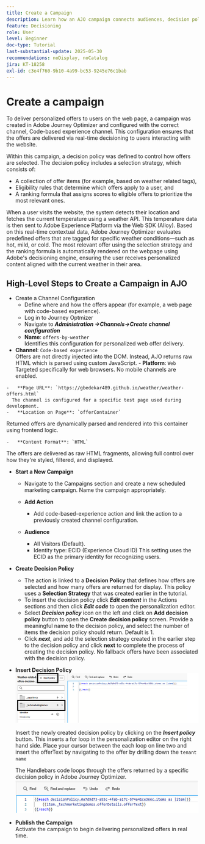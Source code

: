 ```yaml
---
title: Create a Campaign
description: Learn how an AJO campaign connects audiences, decision policies, and channels to deliver personalized offers at the right moment across customer touchpoints.
feature: Decisioning
role: User
level: Beginner
doc-type: Tutorial
last-substantial-update: 2025-05-30
recommendations: noDisplay, noCatalog
jira: KT-18258
exl-id: c3e4f760-9b10-4a99-bc53-9245e76c1bab
---
```

# Create a campaign

To deliver personalized offers to users on the web page, a campaign was created in Adobe Journey Optimizer and configured with the correct channel, Code-based experience channel. This configuration ensures that the offers are delivered via real-time decisioning to users interacting with the website.

Within this campaign, a decision policy was defined to control how offers are selected. The decision policy includes a selection strategy, which consists of:

- A collection of offer items (for example, based on weather related tags),
- Eligibility rules that determine which offers apply to a user, and
- A ranking formula that assigns scores to eligible offers to prioritize the most relevant ones.

When a user visits the website, the system detects their location and fetches the current temperature using a weather API. This temperature data is then sent to Adobe Experience Platform via the Web SDK (Alloy). Based on this real-time contextual data, Adobe Journey Optimizer evaluates predefined offers that are tagged for specific weather conditions—such as hot, mild, or cold. The most relevant offer using the selection strategy and the ranking formula is automatically rendered on the webpage using Adobe's decisioning engine, ensuring the user receives personalized content aligned with the current weather in their area.


## High-Level Steps to Create a Campaign in AJO

-   Create a Channel Configuration 
    -   Define where and how the offers appear (for example, a web page with code-based experience).
    -   Log in to Journey Optmizer
    -   Navigate to _**Administration ->Channels->Create channel configuration**_
    -   **Name**: `offers-by-weather`  
  Identifies this configuration for personalized web offer delivery.
  -   **Channel**:
     `Code-based experience`  
      Offers are not directly injected into the DOM. Instead, AJO returns raw HTML which is parsed using custom JavaScript.
    -   **Platform**: `Web`  
  Targeted specifically for web browsers. No mobile channels are enabled.
    
    -   **Page URL**: `https://gbedekar489.github.io/weather/weather-offers.html`  
      The channel is configured for a specific test page used during development.
    -   **Location on Page**: `offerContainer`  
  Returned offers are dynamically parsed and rendered into this container using frontend logic.

    -   **Content Format**: `HTML`  
  The offers are delivered as raw HTML fragments, allowing full control over how they're styled, filtered, and displayed.


-   **Start a New Campaign**  
    -   Navigate to the Campaigns section and create a new scheduled marketing campaign. Name the campaign appropriately.
    -   **Add Action**  
        - Add code-based-experience action and link the action to a  previously created channel configuration.



    -   **Audience**  
        -   All Visitors (Default).
        -   Identity type: ECID (Experience Cloud ID)
           This setting uses the ECID as the primary identity for recognizing users. 


-   **Create Decision Policy**
    - The action is linked to a **Decision Policy** that defines how offers are selected and how many offers are returned for display. This policy uses a **Selection Strategy** that was created earlier in the tutorial.
    - To insert the decision policy click **_Edit content_** in the Actions sections and then click **_Edit code_** to open the personalization editor.
    - Select _**Decision policy**_ icon on the left and click on **Add decision policy** button to open the **Create decision policy** screen. Provide a meaningful name to the decision policy, and select the number of items the decision policy should return. Default is 1.
    - Click **_next_**, and add the selection strategy created in the earlier step to the decision policy and click **next** to  complete the process of creating the decision policy. No fallback offers have been associated with the decision policy.



-   **Insert Decision Policy**
    ![personalization-editor](assets/personalization-editor.png)

    Insert the newly created decision policy by clicking on the _**Insert policy**_ button. This inserts a for loop in the personalization editor on the right hand side.
    Place your cursor between the each loop on line two and insert the offerText by navigating to the offer by drilling down the `tenant name`

    The  Handlebars code loops through the offers returned by a specific decision policy in Adobe Journey Optimizer.
    ![handle-bar](assets/handlebar-code.png)

-   **Publish the Campaign**  
   Activate the campaign to begin delivering personalized offers in real time.

